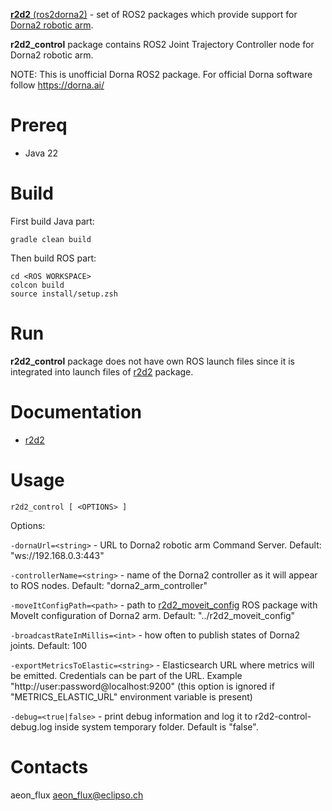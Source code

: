 [**r2d2** (ros2dorna2)](https://github.com/pinorobotics/r2d2) - set of ROS2 packages which provide support for [Dorna2 robotic arm](https://dorna.ai/).

**r2d2_control** package contains ROS2 Joint Trajectory Controller node for Dorna2 robotic arm.

NOTE: This is unofficial Dorna ROS2 package. For official Dorna software follow https://dorna.ai/

# Prereq

- Java 22

# Build

First build Java part:
```
gradle clean build
```

Then build ROS part:
```
cd <ROS WORKSPACE>
colcon build
source install/setup.zsh
```

# Run

**r2d2_control** package does not have own ROS launch files since it is integrated into launch files of [r2d2](https://github.com/pinorobotics/r2d2) package.

# Documentation

- [r2d2](https://github.com/pinorobotics/r2d2)

# Usage
```
r2d2_control [ <OPTIONS> ]
```

Options:

`-dornaUrl=<string>` - URL to Dorna2 robotic arm Command Server. Default: "ws://192.168.0.3:443"

`-controllerName=<string>` - name of the Dorna2 controller as it will appear to ROS nodes. Default: "dorna2_arm_controller"

`-moveItConfigPath=<path>` - path to [r2d2_moveit_config](https://github.com/pinorobotics/r2d2_moveit_config) ROS package with MoveIt configuration of Dorna2 arm. Default: "../r2d2_moveit_config"

`-broadcastRateInMillis=<int>` - how often to publish states of Dorna2 joints. Default: 100

`-exportMetricsToElastic=<string>` - Elasticsearch URL where metrics will be emitted. Credentials can be part of the URL. Example "http://user:password@localhost:9200" (this option is ignored if "METRICS_ELASTIC_URL" environment variable is present)

`-debug=<true|false>` - print debug information and log it to r2d2-control-debug.log inside system temporary folder. Default is "false".

# Contacts

aeon_flux <aeon_flux@eclipso.ch>

